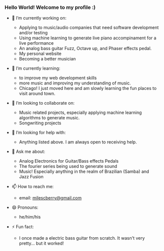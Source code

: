 ### Hello World! Welcome to my profile :)

- 🔭 I’m currently working on:
  - Applying to music/audio companies that need software development and/or testing
  - Using machine learning to generate live piano accompinament for a live performance
  - An analog bass guitar Fuzz, Octave up, and Phaser effects pedal.
  - My personal website
  - Becoming a better musician

- 🌱 I’m currently learning:
  - to improve my web development skills
  - more music and improving my understanding of music.
  - Chicago! I just moved here and am slowly learning the fun places to visit around town.
  
- 👯 I’m looking to collaborate on:
  - Music related projects, especially applying machine learning algorithms to generate music.
  - Songwriting projects

- 🤔 I’m looking for help with:
  - Anything listed above. I am always open to receiving help.

- 💬 Ask me about:
  - Analog Electronics for Guitar/Bass effects Pedals
  - The fourier series being used to generate sound
  - Music! Especially anything in the realm of Brazilian (Samba) and Jazz Fusion

- 📫 How to reach me: 
  - email: milescberry@gmail.com

- 😄 Pronouns:
  - he/him/his

- ⚡ Fun fact:
  - I once made a electric bass guitar from scratch. It wasn't very pretty... but it worked!
